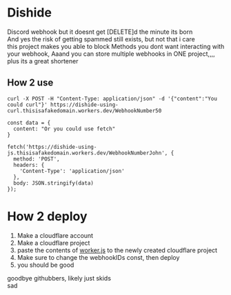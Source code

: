 # Dishide
Discord webhook but it doesnt get \[DELETE]d the minute its born  
And yes the risk of getting spammed still exists, but not that i care  
this project makes you able to block Methods you dont want interacting with your webhook, Aaand you can store multiple webhooks in ONE project,,,, plus its a great shortener

## How 2 use
```
curl -X POST -H "Content-Type: application/json" -d '{"content":"You could curl"}' https://dishide-using-curl.thisisafakedomain.workers.dev/WebhookNumber50
```

```
const data = {
  content: "Or you could use fetch"
}

fetch('https://dishide-using-js.thisisafakedomain.workers.dev/WebhookNumberJohn', {
  method: 'POST',
  headers: {
    'Content-Type': 'application/json'
  },
  body: JSON.stringify(data)
});
```
# How 2 deploy
1. Make a cloudflare account
2. Make a cloudflare project
3. paste the contents of [worker.js](worker.js) to the newly created cloudflare project
4. Make sure to change the webhookIDs const, then deploy
5. you should be good

goodbye githubbers, likely just skids  
sad